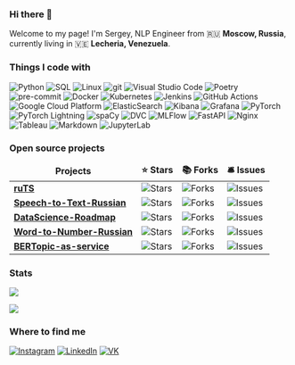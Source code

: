 ### Hi there 👋

Welcome to my page! I'm Sergey, NLP Engineer from 🇷🇺 **Moscow, Russia**, currently living in 🇻🇪 **Lecheria, Venezuela**.

### Things I code with</h3>

<p>
  <img alt="Python" src="https://img.shields.io/badge/-Python-3776AB?style=flat-square&logo=python&logoColor=white" />
  <img alt="SQL" src="https://img.shields.io/badge/-PostgreSQL-4169E1?style=flat-square&logo=postgresql&logoColor=white" />
  <img alt="Linux" src="https://img.shields.io/badge/-Linux-FCC624?style=flat-square&logo=linux&logoColor=white" />
  <img alt="git" src="https://img.shields.io/badge/-Git-F05032?style=flat-square&logo=git&logoColor=white" />
  <img alt="Visual Studio Code" src="https://img.shields.io/badge/-Visual_Studio_Code-007ACC?style=flat-square&logo=visual-studio-code&logoColor=white" />
  <img alt="Poetry" src="https://img.shields.io/badge/-Poetry-60A5FA?style=flat-square&logo=poetry&logoColor=white" />
  <img alt="pre-commit" src="https://img.shields.io/badge/-pre_commit-FAB040?style=flat-square&logo=pre-commit&logoColor=white" />
  <img alt="Docker" src="https://img.shields.io/badge/-Docker-2496ED?style=flat-square&logo=docker&logoColor=white" />
  <img alt="Kubernetes" src="https://img.shields.io/badge/-Kubernetes-326CE5?style=flat-square&logo=kubernetes&logoColor=white" />
  <img alt="Jenkins" src="https://img.shields.io/badge/-Jenkins-D24939?style=flat-square&logo=jenkins&logoColor=white" />
  <img alt="GitHub Actions" src="https://img.shields.io/badge/-Github_Actions-2088FF?style=flat-square&logo=github-actions&logoColor=white" />
  <img alt="Google Cloud Platform" src="https://img.shields.io/badge/-Google_Cloud_Platform-4285F4?style=flat-square&logo=google-cloud&logoColor=white" />
  <img alt="ElasticSearch" src="https://img.shields.io/badge/-ElasticSearch-005571?style=flat-square&logo=elasticsearch&logoColor=white" />
  <img alt="Kibana" src="https://img.shields.io/badge/-Kibana-005571?style=flat-square&logo=kibana&logoColor=white" />
  <img alt="Grafana" src="https://img.shields.io/badge/-Grafana-F46800?style=flat-square&logo=grafana&logoColor=white" />
  <img alt="PyTorch" src="https://img.shields.io/badge/-PyTorch-EE4C2C?style=flat-square&logo=pytorch&logoColor=white" />
  <img alt="PyTorch Lightning" src="https://img.shields.io/badge/-PyTorch_Lightning-792EE5?style=flat-square&logo=pytorch-lightning&logoColor=white" />
  <img alt="spaCy" src="https://img.shields.io/badge/-spaCy-09A3D5?style=flat-square&logo=spacy&logoColor=white" />
  <img alt="DVC" src="https://img.shields.io/badge/-DVC-13ADC7?style=flat-square&logo=dvc&logoColor=white" />
  <img alt="MLFlow" src="https://img.shields.io/badge/-MLFlow-0194E2?style=flat-square&logo=mlflow&logoColor=white" />
  <img alt="FastAPI" src="https://img.shields.io/badge/-FastAPI-009688?style=flat-square&logo=fastapi&logoColor=white" />
  <img alt="Nginx" src="https://img.shields.io/badge/-Nginx-009639?style=flat-square&logo=nginx&logoColor=white" />
  <img alt="Tableau" src="https://img.shields.io/badge/-Tableau-E97627?style=flat-square&logo=tableau&logoColor=white" />
  <img alt="Markdown" src="https://img.shields.io/badge/-Markdown-43853d?style=flat-square&logo=markdown&logoColor=white" />
  <img alt="JupyterLab" src="https://img.shields.io/badge/-JupyterLab-F37626?style=flat-square&logo=jupyter&logoColor=white" />
</p>

### Open source projects

<table>
  <thead align="center">
    <tr border: none;>
      <td><b>Projects</b></td>
      <td><b>⭐ Stars</b></td>
      <td><b>📚 Forks</b></td>
      <td><b>🛎 Issues</b></td>
    </tr>
  </thead>
  <tbody>
    <tr>
      <td><a href="https://github.com/SergeyShk/ruTS"><b>ruTS</b></a></td>
      <td><img alt="Stars" src="https://img.shields.io/github/stars/SergeyShk/ruTS?style=flat-square&labelColor=343b41"/></td>
      <td><img alt="Forks" src="https://img.shields.io/github/forks/SergeyShk/ruTS?style=flat-square&labelColor=343b41"/></td>
      <td><img alt="Issues" src="https://img.shields.io/github/issues/SergeyShk/ruTS?style=flat-square&labelColor=343b41"/></td>
    </tr>
	  <tr>
      <td><a href="https://github.com/SergeyShk/Speech-to-Text-Russian"><b>Speech-to-Text-Russian</b></a></td>
      <td><img alt="Stars" src="https://img.shields.io/github/stars/SergeyShk/Speech-to-Text-Russian?style=flat-square&labelColor=343b41"/></td>
      <td><img alt="Forks" src="https://img.shields.io/github/forks/SergeyShk/Speech-to-Text-Russian?style=flat-square&labelColor=343b41"/></td>
      <td><img alt="Issues" src="https://img.shields.io/github/issues/SergeyShk/Speech-to-Text-Russian?style=flat-square&labelColor=343b41"/></td>
    </tr>
    <tr>
      <td><a href="https://github.com/SergeyShk/DataScience-Roadmap"><b>DataScience-Roadmap</b></a></td>
      <td><img alt="Stars" src="https://img.shields.io/github/stars/SergeyShk/DataScience-Roadmap?style=flat-square&labelColor=343b41"/></td>
      <td><img alt="Forks" src="https://img.shields.io/github/forks/SergeyShk/DataScience-Roadmap?style=flat-square&labelColor=343b41"/></td>
      <td><img alt="Issues" src="https://img.shields.io/github/issues/SergeyShk/DataScience-Roadmap?style=flat-square&labelColor=343b41"/></td>
    </tr>
    <tr>
      <td><a href="https://github.com/SergeyShk/Word-to-Number-Russian"><b>Word-to-Number-Russian</b></a></td>
      <td><img alt="Stars" src="https://img.shields.io/github/stars/SergeyShk/Word-to-Number-Russian?style=flat-square&labelColor=343b41"/></td>
      <td><img alt="Forks" src="https://img.shields.io/github/forks/SergeyShk/Word-to-Number-Russian?style=flat-square&labelColor=343b41"/></td>
      <td><img alt="Issues" src="https://img.shields.io/github/issues/SergeyShk/Word-to-Number-Russian?style=flat-square&labelColor=343b41"/></td>
    </tr>
    <tr>
      <td><a href="https://github.com/Shkaolin/BERTopic-as-service"><b>BERTopic-as-service</b></a></td>
      <td><img alt="Stars" src="https://img.shields.io/github/stars/Shkaolin/BERTopic-as-service?style=flat-square&labelColor=343b41"/></td>
      <td><img alt="Forks" src="https://img.shields.io/github/forks/Shkaolin/BERTopic-as-service?style=flat-square&labelColor=343b41"/></td>
      <td><img alt="Issues" src="https://img.shields.io/github/issues/Shkaolin/BERTopic-as-service?style=flat-square&labelColor=343b41"/></td>
    </tr>
  </tbody>
</table>

### Stats

![](https://komarev.com/ghpvc/?username=SergeyShk)

<img src="https://github-readme-stats.vercel.app/api?username=SergeyShk&count_private=true" />

### Where to find me

<p>
  <a href="https://www.instagram.com/ser.shkarin/" target="_blank"><img alt="Instagram" src="https://img.shields.io/badge/Instagram-E4405F?style=for-the-badge&logo=instagram&logoColor=white" /></a>
  <a href="https://www.linkedin.com/in/sshkarin" target="_blank"><img alt="LinkedIn" src="https://img.shields.io/badge/linkedin-%230077B5.svg?&style=for-the-badge&logo=linkedin&logoColor=white" /></a>
  <a href="https://vk.com/shkarinsergei" target="_blank"><img alt="VK" src="https://img.shields.io/badge/vk-%231DA1F2.svg?&style=for-the-badge&logo=vk&logoColor=white" /></a>
</p>
